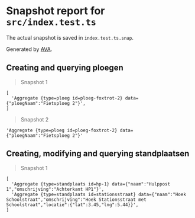 # Snapshot report for `src/index.test.ts`

The actual snapshot is saved in `index.test.ts.snap`.

Generated by [AVA](https://avajs.dev).

## Creating and querying ploegen

> Snapshot 1

    [
      'Aggregate {type=ploeg id=ploeg-foxtrot-2} data={"ploegNaam":"Fietsploeg 2"}',
    ]

> Snapshot 2

    'Aggregate {type=ploeg id=ploeg-foxtrot-2} data={"ploegNaam":"Fietsploeg 2"}'

## Creating, modifying and querying standplaatsen

> Snapshot 1

    [
      'Aggregate {type=standplaats id=hp-1} data={"naam":"Hulppost 1","omschrijving":"Achterkant HP1"}',
      'Aggregate {type=standplaats id=stationsstraat} data={"naam":"Hoek Schoolstraat","omschrijving":"Hoek Stationsstraat met Schoolstraat","locatie":{"lat":3.45,"lng":5.44}}',
    ]
